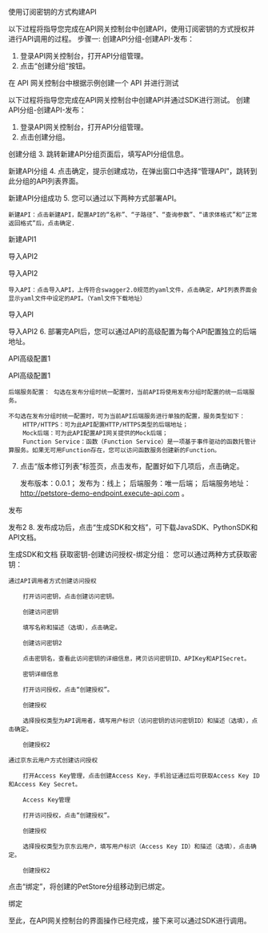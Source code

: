 使用订阅密钥的方式构建API

以下过程将指导您完成在API网关控制台中创建API，使用订阅密钥的方式授权并进行API调用的过程。
步骤一: 创建API分组-创建API-发布：
1. 登录API网关控制台，打开API分组管理。
2. 点击“创建分组“按钮。



   
   
   
在 API 网关控制台中根据示例创建一个 API 并进行测试

以下过程将指导您完成在API网关控制台中创建API并通过SDK进行测试。
创建API分组-创建API-发布：
1. 登录API网关控制台，打开API分组管理。
2. 点击创建分组。

创建分组
3. 跳转新建API分组页面后，填写API分组信息。

新建API分组
4. 点击确定，提示创建成功，在弹出窗口中选择“管理API”，跳转到此分组的API列表界面。

新建API分组成功
5. 您可以通过以下两种方式部署API。

    新建API：点击新建API，配置API的“名称”、“子路径”、“查询参数”、“请求体格式”和“正常返回格式”后，点击确定.

新建API1

导入API2

导入API2

    导入API：点击导入API，上传符合swagger2.0规范的yaml文件，点击确定，API列表界面会显示yaml文件中设定的API。（Yaml文件下载地址）

导入API

导入API2
6. 部署完API后，您可以通过API的高级配置为每个API配置独立的后端地址。

API高级配置1

API高级配置1

    后端服务配置： 勾选在发布分组时统一配置时，当前API将使用发布分组时配置的统一后端服务。

    不勾选在发布分组时统一配置时，可为当前API后端服务进行单独的配置，服务类型如下：
        HTTP/HTTPS：可为此API配置HTTP/HTTPS类型的后端地址；
        Mock后端：可为此API配置API网关提供的Mock后端；
        Function Service：函数（Function Service）是一项基于事件驱动的函数托管计算服务。如果无可用Function存在，您可以访问函数服务创建新的Function。

7. 点击“版本修订列表”标签页，点击发布，配置好如下几项后，点击确定。

    发布版本：0.0.1；
    发布为：线上；
    后端服务：唯一后端；
    后端服务地址：http://petstore-demo-endpoint.execute-api.com 。

发布

发布2
8. 发布成功后，点击“生成SDK和文档”，可下载JavaSDK、PythonSDK和API文档。

生成SDK和文档
获取密钥-创建访问授权-绑定分组：
您可以通过两种方式获取密钥：

    通过API调用者方式创建访问授权

        打开访问密钥，点击创建访问密钥。

        创建访问密钥

        填写名称和描述（选填），点击确定。

        创建访问密钥2

        点击密钥名，查看此访问密钥的详细信息，拷贝访问密钥ID、APIKey和APISecret。

        密钥详细信息

        打开访问授权，点击“创建授权”。

        创建授权

        选择授权类型为API调用者，填写用户标识（访问密钥的访问密钥ID）和描述（选填），点击确定。

        创建授权2

    通过京东云用户方式创建访问授权

        打开Access Key管理，点击创建Access Key，手机验证通过后可获取Access Key ID和Access Key Secret。

        Access Key管理

        打开访问授权，点击“创建授权”。

        创建授权

        选择授权类型为京东云用户，填写用户标识（Access Key ID）和描述（选填），点击确定。

        创建授权2

点击“绑定”，将创建的PetStore分组移动到已绑定。

绑定

至此，在API网关控制台的界面操作已经完成，接下来可以通过SDK进行调用。
